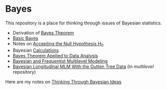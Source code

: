 # Bayes

This repository is a place for thinking through issues of Bayesian statistics.

* Derivation of [Bayes Theorem](./Bayes-Theorem/Bayes-Theorem.html)
* [Basic Bayes](./basic-Bayes/basic-Bayes.html)
* Notes on [Accepting the Null Hypothesis H<sub>0</sub>](./accepting-H0/accepting-H0.html)
* Bayesian [Calculations](./Bayesian-calculations/Bayesian-calculations.html)
* [Bayes Theorem Applied to Data Analysis](./Bayes-theorem-applied-to-data-analysis/Bayes-theorem-applied-to-data-analysis.html)
* [Bayesian and Frequentist Multilevel Modeling](./Bayesian-and-frequentist-MLM/Bayesian-and-frequentist-MLM.html)
* [Bayesian Longitudinal MLM With the Gutten Tree Data](https://agrogan1.github.io/multilevel/Bayesian-longitudinal-mlm/Bayesian-longitudinal-mlm.html) (in *multilevel* repository)

Here are my notes on [Thinking Through Bayesian Ideas](https://agrogan.shinyapps.io/Thinking-Through-Bayes/)
